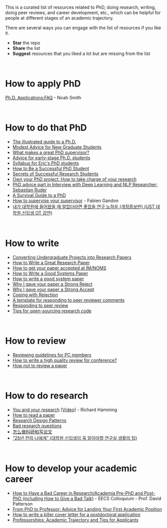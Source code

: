 This is a curated list of resources related to PhD, doing research, writing, doing peer reviews, and career development, etc., which can be helpful for people at different stages of an academic trajectory. 

There are several ways you can engage with the list of resources if you like it.
* **Star** the repo
* **Share** the list 
* **Suggest** resources that you liked a lot but are missing from the list

<br/>

# How to apply PhD
[Ph.D. Applications:FAQ](https://docs.google.com/document/d/1lT-bsIP0GKfh8l5sQnM2hCzzR9prt-QLx16rimUOdIM/edit) - Noah Smith

<br/>

# How to do that PhD
* [The illustrated guide to a Ph.D.](http://matt.might.net/articles/phd-school-in-pictures/)
* [Modest Advice for New Graduate Students](https://medium.com/@dorsaamir/modest-advice-for-new-graduate-students-b0be6b8dbc22)
* [What makes a great PhD supervisor?](https://isg.beel.org/blog/2018/01/20/what-makes-a-great-phd-supervisor-for-recommender-systems-and-machine-learning-research/)
* [Advice for early-stage Ph.D. students](https://pg.ucsd.edu/early-stage-PhD-advice.htm)
* [Syllabus for Eric's PhD students](https://docs.google.com/document/d/11D3kHElzS2HQxTwPqcaTnU5HCJ8WGE5brTXI4KLf4dM/edit)
* [How to Be a Successful PhD Student](https://people.cs.umass.edu/~wallach/how_to_be_a_successful_phd_student.pdf)
* [Secrets of Successful Research Students](https://www.slideshare.net/Aryce11/secrets-of-successful-research-students)
* [Own your PhD project: How to take charge of your research](https://www.youtube.com/watch?v=q_rEqcO7hMY&feature=emb_logo)
* [PhD advice part in Interview with Deep Learning and NLP Researcher: Sebastian Ruder](https://hackernoon.com/interview-with-deep-learning-and-nlp-researcher-sebastian-ruder-91ddaf473c4b)
* [A Survival Guide to a PhD](http://karpathy.github.io/2016/09/07/phd/)
* [How to supervise your supervisor](https://www.slideshare.net/fabien_gandon/how-to-supervise-your-supervisor) - Fabien Gandon
* [내가 대학원에 들어왔을 때 알았더라면 좋았을 연구 노하우 (개정증보판) (UST 대학원 신입생 OT 강연)](https://www.slideshare.net/pelexus/2013-ust-ot)

<br/>

# How to write
* [Converting Undergraduate Projects into Research Papers](https://alisonenergy.com/images/Converting%20FYPs%20into%20Research%20Papers.pdf)
* [How to Write a Great Research Paper](https://www.youtube.com/watch?v=VK51E3gHENc)
* [How to get your paper accepted at IM/NOMS](https://www.scss.tcd.ie/Owen.Conlan/CS7062/3_HowToWriteAPaper2009-06-03-IM-How_to.pdf)
* [How to Write a Good Systems Paper](http://www.sslab.ics.keio.ac.jp/apsys2015/assets/howto-systems.pdf)
* [How to write a good system paper](http://prof.ict.ac.cn/DComputing/uploads/2013/DC_1_2_how_to_write_a_good_system_paper.pdf)
* [Why I gave your paper a Strong Reject](http://matt-welsh.blogspot.com/2016/04/why-i-gave-your-paper-strong-reject.html)
* [Why I gave your paper a Strong Accept](http://matt-welsh.blogspot.com/2016/04/why-i-gave-your-paper-strong-accept.html)
* [Coping with Rejection](https://www.loom.com/embed/89bfb10668d94595b265a156126474a5)
* [A template for responding to peer reviewer comments](https://www.editage.com/assets/files/english/guidelinks/response-to-peer-reviewer-comments-template.pdf)
* [Responding to peer review](http://matt.might.net/articles/peer-review-rebuttals/)
* [Tips for open-sourcing research code](https://www.linkedin.com/pulse/tips-open-sourcing-research-code-thomas-wolf/?trackingId=Qr%2BJQ1sCOiDZGxzkSkjZGw%3D%3D)

<br/>

# How to review
* [Reviewing guidelines for PC members](https://emeryblogger.com/2018/03/22/reviewing-guidelines-for-program-committee-members/)
* [How to write a high quality review for conference?](https://parklize.blogspot.com/2019/01/how-to-write-high-quality-review-for.html)
* [How not to review a paper](https://sigmodrecord.org/publications/sigmodRecord/0812/p100.open.cormode.pdf)

<br/>

# How to do research
* [You and your research](http://www.cs.virginia.edu/~robins/YouAndYourResearch.html) [[Video]](https://www.youtube.com/watch?v=a1zDuOPkMSw) - Richard Hamming
* [How to read a paper](http://www.cs.columbia.edu/~hgs/netbib/efficientReading.pdf)
* [Research Design Patterns](https://pg.ucsd.edu/research-design-patterns.htm)
* [Bad research questions](https://patthomson.net/2018/03/19/writing-bad-research-questions/)
* [怎么做科研和写论文](http://www.nlpr.ia.ac.cn/liucl/%E6%80%8E%E6%A0%B7%E5%81%9A%E7%A7%91%E7%A0%94%E5%92%8C%E5%86%99%E8%AE%BA%E6%96%87-%E5%88%98%E6%88%90%E6%9E%97.pdf)
* [“25년 전의 나에게” (대학원 신입생이 꼭 알아야할 연구실 생활의 팁)](http://an.kaist.ac.kr/~sbmoon/talk/2015/150329_GradSchoolOrientation.pdf)


<br/>

# How to develop your academic career
* [How to Have a Bad Career in Research/Academia Pre-PhD and Post-PhD (including How to Give a Bad Talk)](https://www.youtube.com/watch?v=Pbdo-ozuOug) - EECS Colloquium - Prof. David Patterson
* [From PhD to Professor: Advice for Landing Your First Academic Position](https://www.themuse.com/advice/from-phd-to-professor-advice-for-landing-your-first-academic-position)
* [How to write a killer cover letter for a postdoctoral application](https://www.asbmb.org/asbmb-today/careers/091713/writing-cover-letter-for-postdoctoral-application)
* [Professorships: Academic Trajectory and Tips for Applicants](https://www.linkedin.com/pulse/professorships-academic-trajectory-tips-applicants-john-breslin/)


